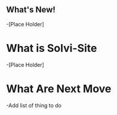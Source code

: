 ## What's New!
-[Place Holder]

# What is Solvi-Site
-[Place Holder]

# What Are Next Move
-Add list of thing to do
